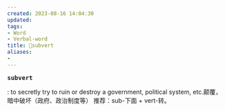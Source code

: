 ```yaml
---
created: 2023-08-16 14:04:30
updated: 
tags: 
- Word
- Verbal-word
title: 🚩subvert
aliases:
- 
---
```


<pre><strong>subvert</strong></pre>
: to secretly try to ruin or destroy a government, political system, etc.颠覆，暗中破坏（政府、政治制度等）
推荐：sub-下面 + vert-转。